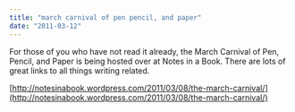 ```yaml
---
title: "march carnival of pen pencil, and paper"
date: "2011-03-12"
---
```


For those of you who have not read it already, the March Carnival of Pen, Pencil, and Paper is being hosted over at Notes in a Book. There are lots of great links to all things writing related.

[http://notesinabook.wordpress.com/2011/03/08/the-march-carnival/](http://notesinabook.wordpress.com/2011/03/08/the-march-carnival/)
